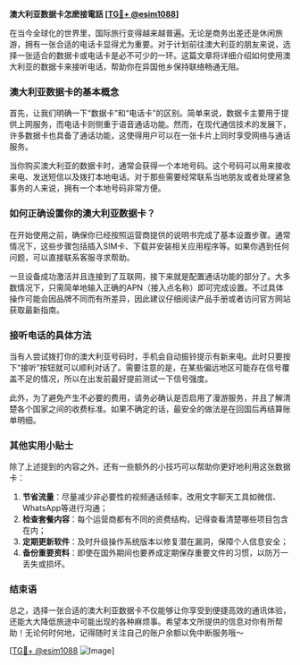 **澳大利亚数据卡怎麽接電話 [[TG💪+ @esim1088](https://t.me/s/esim1088)]**

在当今全球化的世界里，国际旅行变得越来越普遍。无论是商务出差还是休闲旅游，拥有一张合适的电话卡显得尤为重要。对于计划前往澳大利亚的朋友来说，选择一张适合的数据卡或电话卡是必不可少的一环。这篇文章将详细介绍如何使用澳大利亚的数据卡来接听电话，帮助你在异国他乡保持联络畅通无阻。

### 澳大利亚数据卡的基本概念

首先，让我们明确一下“数据卡”和“电话卡”的区别。简单来说，数据卡主要用于提供上网服务，而电话卡则侧重于语音通话功能。然而，在现代通信技术的发展下，许多数据卡也具备了通话功能，这使得用户可以在一张卡片上同时享受网络与通话服务。

当你购买澳大利亚的数据卡时，通常会获得一个本地号码。这个号码可以用来接收来电、发送短信以及拨打本地电话。对于那些需要经常联系当地朋友或者处理紧急事务的人来说，拥有一个本地号码非常方便。

### 如何正确设置你的澳大利亚数据卡？

在开始使用之前，确保你已经按照运营商提供的说明书完成了基本设置步骤。通常情况下，这些步骤包括插入SIM卡、下载并安装相关应用程序等。如果你遇到任何问题，可以直接联系客服寻求帮助。

一旦设备成功激活并且连接到了互联网，接下来就是配置通话功能的部分了。大多数情况下，只需简单地输入正确的APN（接入点名称）即可完成设置。不过具体操作可能会因品牌不同而有所差异，因此建议仔细阅读产品手册或者访问官方网站获取最新指南。

### 接听电话的具体方法

当有人尝试拨打你的澳大利亚号码时，手机会自动振铃提示有新来电。此时只要按下“接听”按钮就可以顺利对话了。需要注意的是，在某些偏远地区可能存在信号覆盖不足的情况，所以在出发前最好提前测试一下信号强度。

此外，为了避免产生不必要的费用，请务必确认是否启用了漫游服务，并且了解清楚各个国家之间的收费标准。如果不确定的话，最安全的做法是在回国后再结算账单明细。

### 其他实用小贴士

除了上述提到的内容之外，还有一些额外的小技巧可以帮助你更好地利用这张数据卡：

1. **节省流量**：尽量减少非必要性的视频通话频率，改用文字聊天工具如微信、WhatsApp等进行沟通；
2. **检查套餐内容**：每个运营商都有不同的资费结构，记得查看清楚哪些项目包含在内；
3. **定期更新软件**：及时升级操作系统版本以修复潜在漏洞，保障个人信息安全；
4. **备份重要资料**：即使在国外期间也要养成定期保存重要文件的习惯，以防万一丢失或损坏。

### 结束语

总之，选择一张合适的澳大利亚数据卡不仅能够让你享受到便捷高效的通讯体验，还能大大降低旅途中可能出现的各种麻烦事。希望本文所提供的信息对你有所帮助！无论何时何地，记得随时关注自己的账户余额以免中断服务哦～

[[TG💪+ @esim1088](https://t.me/s/esim1088) ![Image](https://i.postimg.cc/4NQfJmqS/Snipaste-2025-05-13-00-14-12.png)]